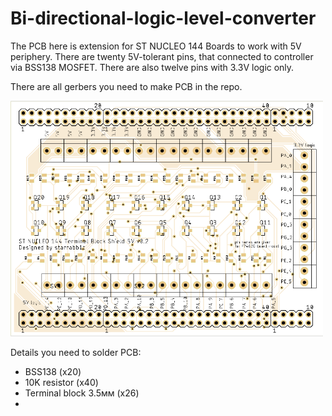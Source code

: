 # Bi-directional-logic-level-converter

The PCB here is extension for ST NUCLEO 144 Boards to work with 5V periphery. There are twenty 5V-tolerant pins, that connected to controller via BSS138 MOSFET. There are also twelve pins with 3.3V logic only.  

There are all gerbers you need to make PCB in the repo. 

<img src="gerber.png" width="500" />

Details you need to solder PCB:
- BSS138 (x20)
- 10K resistor (x40)
- Terminal block 3.5мм (x26)
- 
